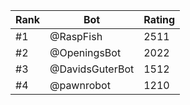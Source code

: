 Rank|Bot|Rating
---|---|---
#1|@RaspFish|2511
#2|@OpeningsBot|2022
#3|@DavidsGuterBot|1512
#4|@pawnrobot|1210
